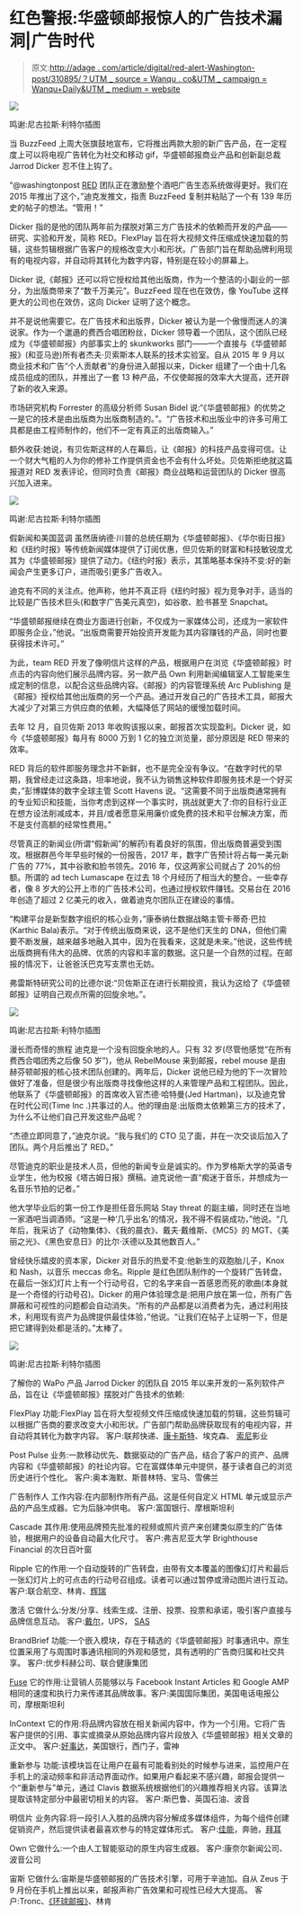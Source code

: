 # 红色警报:华盛顿邮报惊人的广告技术漏洞|广告时代

> 原文:[http://adage . com/article/digital/red-alert-Washington-post/310895/？UTM _ source = Wanqu . co&UTM _ campaign = Wanqu+Daily&UTM _ medium = website](http://adage.com/article/digital/red-alert-washington-post/310895/?utm_source=wanqu.co&utm_campaign=Wanqu+Daily&utm_medium=website)

![](../Images/0935865e6cc78d023349e93f32a47478.png)

鸣谢:尼古拉斯·利特尔插图

当 BuzzFeed 上周大张旗鼓地宣布，它将推出两款大胆的新广告产品，在一定程度上可以将电视广告转化为社交和移动 gif，华盛顿邮报商业产品和创新副总裁 Jarrod Dicker 忍不住上钩了。

“@washingtonpost [RED](http://adage.com/lookbook/listing/red-lagence/1746 "Ad Age LookBook") 团队正在激励整个酒吧广告生态系统做得更好。我们在 2015 年推出了这个，”迪克发推文，指责 BuzzFeed 复制并粘贴了一个有 139 年历史的帖子的想法。“管用！”

Dicker 指的是他的团队两年前为摆脱对第三方广告技术的依赖而开发的产品——研究、实验和开发，简称 RED。FlexPlay 旨在将大视频文件压缩成快速加载的剪辑，这些剪辑根据广告客户的规格改变大小和形状。广告部门旨在帮助品牌利用现有的电视内容，并自动将其转化为数字内容，特别是在较小的屏幕上。

Dicker 说,《邮报》还可以将它授权给其他出版商，作为一个整洁的小副业的一部分，为出版商带来了“数千万美元”。BuzzFeed 现在也在效仿，像 YouTube 这样更大的公司也在效仿，这向 Dicker 证明了这个概念。

并不是说他需要它。在广告技术和出版界，Dicker 被认为是一个傲慢而迷人的演说家。作为一个邋遢的费西合唱团粉丝，Dicker 领导着一个团队，这个团队已经成为《华盛顿邮报》内部事实上的 skunkworks 部门——一个直接与《华盛顿邮报》(和亚马逊)所有者杰夫·贝索斯本人联系的技术实验室。自从 2015 年 9 月以商业技术和广告“个人贡献者”的身份进入邮报以来，Dicker 组建了一个由十几名成员组成的团队，并推出了一套 13 种产品，不仅使邮报的效率大大提高，还开辟了新的收入来源。

市场研究机构 Forrester 的高级分析师 Susan Bidel 说:“《华盛顿邮报》的优势之一是它的技术是由出版商为出版商制造的。”。“广告技术和出版业中的许多可用工具都是由工程师制作的，他们不一定有真正的出版商输入。”

额外收获:她说，有贝佐斯这样的人在幕后，让《邮报》的科技产品变得可信。让一个财大气粗的人为你的修补工作提供资金也不会有什么坏处。贝佐斯拒绝就这篇报道对 RED 发表评论，但同时负责《邮报》商业战略和运营团队的 Dicker 很高兴加入进来。

![](../Images/98b22d8884e68db451649e381095ca89.png)

鸣谢:尼古拉斯·利特尔插图

假新闻和美国蓝调
虽然唐纳德·川普的总统任期为《华盛顿邮报》、《华尔街日报》和《纽约时报》等传统新闻媒体提供了订阅优惠，但贝佐斯的财富和科技敏锐度尤其为《华盛顿邮报》提供了动力。《纽约时报》表示，其策略基本保持不变:好的新闻会产生更多订户，进而吸引更多广告收入。

迪克有不同的关注点。他声称，他并不真正将《纽约时报》视为竞争对手，适当的比较是广告技术巨头(和数字广告美元真空)，如谷歌、脸书甚至 Snapchat。

“华盛顿邮报继续在商业方面进行创新，不仅成为一家媒体公司，还成为一家软件即服务企业，”他说。“出版商需要开始投资开发能为其内容赚钱的产品，同时也要获得技术许可。”

为此，team RED 开发了像明信片这样的产品，根据用户在浏览《华盛顿邮报》时点击的内容向他们展示品牌内容。另一款产品 Own 利用新闻编辑室人工智能来生成定制的信息，以配合这些品牌内容。《邮报》的内容管理系统 Arc Publishing 是《邮报》授权给其他出版商的另一个产品。通过开发自己的广告技术工具，邮报大大减少了对第三方供应商的依赖，大幅降低了网站的缓慢加载时间。

去年 12 月，自贝佐斯 2013 年收购该报以来，邮报首次实现盈利。Dicker 说，如今《华盛顿邮报》每月有 8000 万到 1 亿的独立浏览量，部分原因是 RED 带来的效率。

RED 背后的软件即服务理念并不新鲜，也不是完全没有争议。“在数字时代的早期，我曾经走过这条路，坦率地说，我不认为销售这种软件即服务技术是一个好买卖，”彭博媒体的数字全球主管 Scott Havens 说。“这需要不同于出版商通常拥有的专业知识和技能，当你考虑到这样一个事实时，挑战就更大了:你的目标行业正在想方设法削减成本，并且/或者愿意采用廉价或免费的技术和平台解决方案，而不是支付高额的经常性费用。”

尽管真正的新闻业(所谓“假新闻”的解药)有着良好的氛围，但出版商普遍受到围攻。根据群邑今年早些时候的一份报告，2017 年，数字广告预计将占每一美元新广告的 77%，其中谷歌和脸书领先。2016 年，仅这两家公司就占了 20%的份额。所谓的 ad tech Lumascape 在过去 18 个月经历了相当大的整合。一些幸存者，像 8 岁大的公开上市的广告技术公司，也通过授权软件赚钱。交易台在 2016 年创造了超过 2 亿美元的收入，做着迪克尔团队正在建设的事情。

“构建平台是新型数字组织的核心业务，”康泰纳仕数据战略主管卡蒂奇·巴拉(Karthic Bala)表示。“对于传统出版商来说，这不是他们天生的 DNA，但他们需要不断发展，越来越多地融入其中，因为在我看来，这就是未来。”他说，这些传统出版商拥有伟大的品牌、优质的内容和丰富的数据。这只是一个自然的过程。在邮报的情况下，让爸爸沃巴克写支票也无妨。

弗雷斯特研究公司的比德尔说:“贝佐斯正在进行长期投资，我认为这给了《华盛顿邮报》证明自己观点所需的回旋余地。”。

![](../Images/9e7854038918c963ce6b5b27462ebf51.png)

鸣谢:尼古拉斯·利特尔插图

漫长而奇怪的旅程
迪克是一个没有回旋余地的人。只有 32 岁(尽管他感觉“在所有费西合唱团秀之后像 50 岁”)，他从 RebelMouse 来到邮报，rebel mouse 是由赫芬顿邮报的核心技术团队创建的。两年后，Dicker 说他已经为他的下一次冒险做好了准备，但是很少有出版商寻找像他这样的人来管理产品和工程团队。因此，他联系了《华盛顿邮报》的首席收入官杰德·哈特曼(Jed Hartman)，以及迪克曾在时代公司(Time Inc .)共事过的人。他的理由是:出版商太依赖第三方的技术了，为什么不让他们自己开发这些产品呢？

“杰德立即同意了，”迪克尔说。“我与我们的 CTO 见了面，并在一次交谈后加入了团队。两个月后推出了 RED。”

尽管迪克的职业是技术人员，但他的新闻专业是诚实的。作为罗格斯大学的英语专业学生，他为校报《塔古姆日报》撰稿。迪克说他一直“痴迷于音乐，并想成为一名音乐节拍的记者。”

他大学毕业后的第一份工作是担任音乐网站 Stay threat 的副主编，同时还在当地一家酒吧当调酒师。“这是一种‘几乎出名’的情况，我不得不假装成功，”他说。“几年后，我采访了《动物集体》、《我的晨衣》、戴夫·戴维斯、《MC5》的 MGT、《美丽之光》、《黑色安息日》的比尔·沃德以及其他数百人。”

曾经快乐嬉皮的资本家，Dicker 对音乐的热爱不变:他新生的双胞胎儿子，Knox 和 Nash，以音乐 meccas 命名。Ripple 是红色团队制作的一个旋转广告转盘，在最后一张幻灯片上有一个行动号召，它的名字来自一首感恩而死的歌曲(本身就是一个奇怪的行动号召)。Dicker 的用户体验理念是:把用户放在第一位，所有广告屏蔽和可视性的问题都会自动消失。“所有的产品都是以消费者为先，通过利用技术，利用现有资产为品牌提供最佳体验，”他说。“让我们在帖子上证明一下，但是把它建得到处都是活的。”太棒了。

![](../Images/5a83f4aee7c0a818a3eb4e7bc5f29afc.png)

鸣谢:尼古拉斯·利特尔插图

了解你的 WaPo 产品
Jarrod Dicker 的团队自 2015 年以来开发的一系列软件产品，旨在让《华盛顿邮报》摆脱对广告技术的依赖:

FlexPlay
功能:FlexPlay 旨在将大型视频文件压缩成快速加载的剪辑，这些剪辑可以根据广告商的要求改变大小和形状。广告部门帮助品牌获取现有的电视内容，并自动将其转化为数字内容。
客户:联邦快递、[康卡斯特](http://adage.com/lookbook/listing/comcast/6958 "See recent content about Comcast")、埃克森、
[索尼](http://adage.com/lookbook/listing/sony-corp/280 "See recent content about Sony")影业

Post Pulse
业务:一款移动优先、数据驱动的广告产品，结合了客户的资产、品牌内容和《华盛顿邮报》的社论内容。它在富媒体单元中提供，基于读者自己的浏览历史进行个性化。
客户:奥本海默、斯普林特、宝马、雪佛兰

广告制作人
工作内容:在内部制作所有产品。这是任何自定义 HTML 单元或显示产品的产品生成器。它为后脉冲供电。
客户:富国银行、摩根斯坦利

Cascade
其作用:使用品牌预先批准的视频或照片资产来创建类似原生的广告体验，根据用户的设备自动最大化尺寸。
客户:弗吉尼亚大学 Brighthouse Financial 的次日百叶窗

Ripple
它的作用:一个自动旋转的广告转盘，由带有文本覆盖的图像幻灯片和最后一张幻灯片上的可点击的行动号召组成。读者可以通过暂停或滑动图片进行互动。
客户:联合航空、林肯、[辉瑞](http://adage.com/lookbook/listing/pfizer/271 "See recent content about Pfizer")

激活
它做什么:分发/分享、线索生成、注册、投票、投票和承诺，吸引客户直接与品牌信息互动。
客户:[戴尔](http://adage.com/lookbook/listing/dell/224 "See recent content about Dell")，UPS， [SAS](http://adage.com/lookbook/listing/sas/5836 "Ad Age LookBook")

BrandBrief
功能:一个嵌入模块，存在于精选的《华盛顿邮报》时事通讯中。原生位置采用了与周围时事通讯相同的外观和感觉，具有透明的广告商归属和社交共享。
客户:优步科赫公司、联合健康集团

[Fuse](http://adage.com/lookbook/listing/fuse/4570 "Ad Age LookBook")
它的作用:让营销人员能够以与 Facebook Instant Articles 和 Google AMP 相同的速度和执行力来传递其品牌故事。客户:美国国际集团，美国电话电报公司，摩根斯坦利

InContext
它的作用:将品牌内容放在相关新闻内容中，作为一个引用。它将广告客户提供的引用、事实或摘录从原始品牌内容片段放入《华盛顿邮报》相关文章的正文中。
客户:[好事达](http://adage.com/lookbook/listing/allstate-corp/200 "See recent content about Allstate")，美国银行，西门子，雷神

重新参与
功能:该模块旨在让用户在最有可能看别处的时候参与进来，监控用户在手机上的滚动频率和非活动界面动作。如果用户看起来不感兴趣，邮报会提供一个“重新参与”单元，通过 Clavis 数据系统根据他们的兴趣推荐相关内容。该算法提取该特定部分中最密切相关的内容。
客户:斯巴鲁、英国石油、波音

明信片
业务内容:将一段引人入胜的品牌内容分解成多媒体组件，为每个组件创建促销资产，然后提供读者最喜欢参与的特定媒体形式。
客户:[佳能](http://adage.com/lookbook/listing/canon/4130 "Ad Age LookBook")，奔驰，[拜耳](http://adage.com/lookbook/listing/bayer/209 "See recent content about Bayer")

Own
它做什么:一个由人工智能驱动的原生内容生成器。
客户:康奈尔新闻公司、波音公司

宙斯
它做什么:宙斯是华盛顿邮报的广告技术引擎，可用于辛迪加。自从 Zeus 于 9 月份在手机上推出以来，邮报声称广告效果和可视性已经大大提高。
客户:Tronc、[《环球邮报》](http://adage.com/lookbook/listing/the-globe-and-mail/6186 "Ad Age LookBook")、林肯